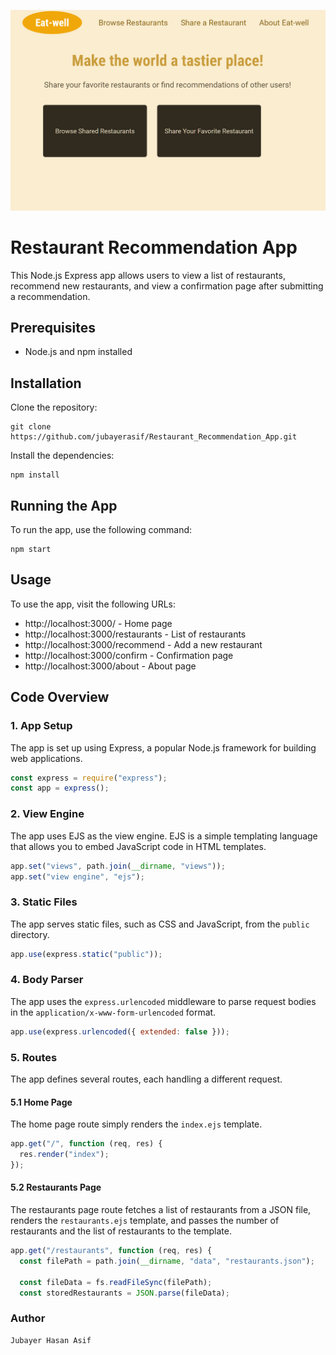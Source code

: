 ![Project Screenshot](project-ss.png)
 # Restaurant Recommendation App

This Node.js Express app allows users to view a list of restaurants, recommend new restaurants, and view a confirmation page after submitting a recommendation.

## Prerequisites

- Node.js and npm installed

## Installation

Clone the repository:

```
git clone https://github.com/jubayerasif/Restaurant_Recommendation_App.git
```

Install the dependencies:

```
npm install
```

## Running the App

To run the app, use the following command:

```
npm start
```

## Usage

To use the app, visit the following URLs:

* http://localhost:3000/ - Home page
* http://localhost:3000/restaurants - List of restaurants
* http://localhost:3000/recommend - Add a new restaurant
* http://localhost:3000/confirm - Confirmation page
* http://localhost:3000/about - About page

## Code Overview

### 1. App Setup

The app is set up using Express, a popular Node.js framework for building web applications.

```javascript
const express = require("express");
const app = express();
```

### 2. View Engine

The app uses EJS as the view engine. EJS is a simple templating language that allows you to embed JavaScript code in HTML templates.

```javascript
app.set("views", path.join(__dirname, "views"));
app.set("view engine", "ejs");
```

### 3. Static Files

The app serves static files, such as CSS and JavaScript, from the `public` directory.

```javascript
app.use(express.static("public"));
```

### 4. Body Parser

The app uses the `express.urlencoded` middleware to parse request bodies in the `application/x-www-form-urlencoded` format.

```javascript
app.use(express.urlencoded({ extended: false }));
```

### 5. Routes

The app defines several routes, each handling a different request.

#### 5.1 Home Page

The home page route simply renders the `index.ejs` template.

```javascript
app.get("/", function (req, res) {
  res.render("index");
});
```

#### 5.2 Restaurants Page

The restaurants page route fetches a list of restaurants from a JSON file, renders the `restaurants.ejs` template, and passes the number of restaurants and the list of restaurants to the template.

```javascript
app.get("/restaurants", function (req, res) {
  const filePath = path.join(__dirname, "data", "restaurants.json");

  const fileData = fs.readFileSync(filePath);
  const storedRestaurants = JSON.parse(fileData);
```
### Author
```
Jubayer Hasan Asif
```